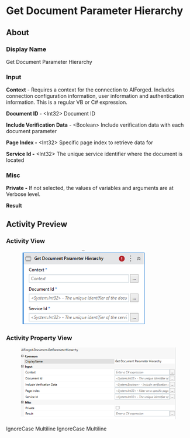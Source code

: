 # Get Document Parameter Hierarchy

## About

### Display Name

Get Document Parameter Hierarchy

### Input

**Context** - Requires a context for the connection to AIForged. Includes connection configuration information, user information and authentication information. This is a regular VB or C# expression.

**Document ID -** \<Int32> Document ID

**Include Verification Data** - \<Boolean> Include verification data with each document parameter

**Page Index -** \<Int32> Specific page index to retrieve data for

**Service Id -** \<Int32> The unique service identifier where the document is located

### Misc

**Private -** If not selected, the values of variables and arguments are at Verbose level.

**Result**

## Activity Preview

### Activity View

<figure><img src="../../../assets/image%20%28105%29%20%281%29%20%281%29.png" alt=""><figcaption></figcaption></figure>

### Activity Property View

<figure><img src="../../../assets/image%20%2877%29%20%281%29.png" alt=""><figcaption></figcaption></figure>

 IgnoreCase Multiline IgnoreCase Multiline
